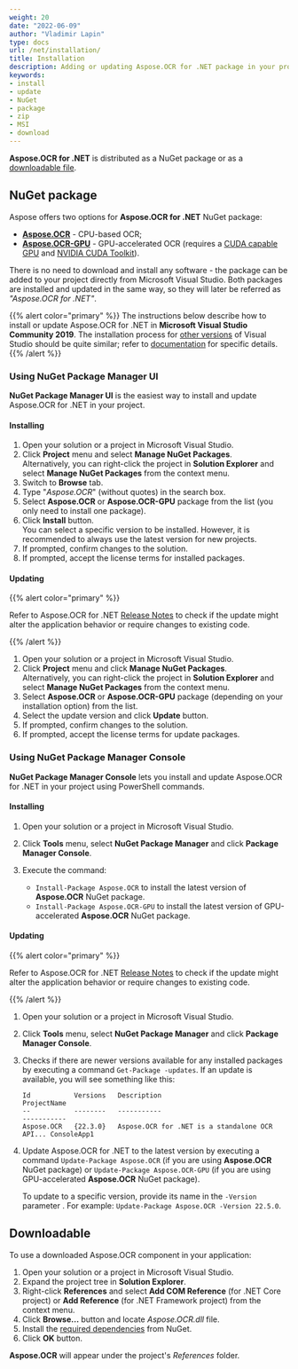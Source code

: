 ```yaml
---
weight: 20
date: "2022-06-09"
author: "Vladimir Lapin"
type: docs
url: /net/installation/
title: Installation
description: Adding or updating Aspose.OCR for .NET package in your project.
keywords:
- install
- update
- NuGet
- package
- zip
- MSI
- download
---
```


**Aspose.OCR for .NET** is distributed as a NuGet package or as a [downloadable file](https://downloads.aspose.com/ocr/net).

## NuGet package

Aspose offers two options for **Aspose.OCR for .NET** NuGet package:

- [**Aspose.OCR**](https://www.nuget.org/packages/Aspose.OCR/) - CPU-based OCR;
- [**Aspose.OCR-GPU**](https://www.nuget.org/packages/Aspose.OCR-GPU/) - GPU-accelerated OCR (requires a [CUDA capable GPU](https://developer.nvidia.com/cuda-gpus) and [NVIDIA CUDA Toolkit](https://developer.nvidia.com/cuda-downloads)).

There is no need to download and install any software - the package can be added to your project directly from Microsoft Visual Studio. Both packages are installed and updated in the same way, so they will later be referred as _"Aspose.OCR for .NET"_.

{{% alert color="primary" %}} 
The instructions below describe how to install or update Aspose.OCR for .NET in **Microsoft Visual Studio Community 2019**. The installation process for [other versions](/ocr/net/system-requirements/) of Visual Studio should be quite similar; refer to [documentation](https://docs.microsoft.com/en-us/previous-versions/visualstudio/) for specific details.
{{% /alert %}} 

### Using NuGet Package Manager UI

**NuGet Package Manager UI** is the easiest way to install and update Aspose.OCR for .NET in your project.

#### Installing

1. Open your solution or a project in Microsoft Visual Studio.
2. Click **Project** menu and select **Manage NuGet Packages**.  
   Alternatively, you can right-click the project in **Solution Explorer** and select **Manage NuGet Packages** from the context menu.
3. Switch to **Browse** tab.
4. Type "_Aspose.OCR_" (without quotes) in the search box.
5. Select **Aspose.OCR** or **Aspose.OCR-GPU** package from the list (you only need to install one package).
6. Click **Install** button.  
   You can select a specific version to be installed. However, it is recommended to always use the latest version for new projects.
7. If prompted, confirm changes to the solution.
8. If prompted, accept the license terms for installed packages.

#### Updating

{{% alert color="primary" %}} 

Refer to Aspose.OCR for .NET [Release Notes](/ocr/net/release-notes/) to check if the update might alter the application behavior or require changes to existing code.

{{% /alert %}} 

1. Open your solution or a project in Microsoft Visual Studio.
2. Click **Project** menu and click **Manage NuGet Packages**.  
   Alternatively, you can right-click the project in **Solution Explorer** and select **Manage NuGet Packages** from the context menu.
3. Select **Aspose.OCR** or **Aspose.OCR-GPU** package (depending on your installation option) from the list.
4. Select the update version and click **Update** button.
5. If prompted, confirm changes to the solution.
6. If prompted, accept the license terms for update packages.

### Using NuGet Package Manager Console

**NuGet Package Manager Console** lets you install and update Aspose.OCR for .NET in your project using PowerShell commands.

#### Installing

1. Open your solution or a project in Microsoft Visual Studio.
2. Click **Tools** menu, select **NuGet Package Manager** and click **Package Manager Console**.
3. Execute the command:

    - `Install-Package Aspose.OCR` to install the latest version of **Aspose.OCR** NuGet package.
    - `Install-Package Aspose.OCR-GPU` to install the latest version of GPU-accelerated **Aspose.OCR** NuGet package.

#### Updating

{{% alert color="primary" %}} 

Refer to Aspose.OCR for .NET [Release Notes](/ocr/net/release-notes/) to check if the update might alter the application behavior or require changes to existing code.

{{% /alert %}} 

1. Open your solution or a project in Microsoft Visual Studio.
2. Click **Tools** menu, select **NuGet Package Manager** and click **Package Manager Console**.
3. Checks if there are newer versions available for any installed packages by executing a command `Get-Package -updates`. If an update is available, you will see something like this:

   ```
   Id           Versions   Description                                    ProjectName
   --           --------   -----------                                    -----------
   Aspose.OCR   {22.3.0}   Aspose.OCR for .NET is a standalone OCR API... ConsoleApp1
   ```
4. Update Aspose.OCR for .NET to the latest version by executing a command `Update-Package Aspose.OCR` (if you are using **Aspose.OCR** NuGet package) or `Update-Package Aspose.OCR-GPU` (if you are using GPU-accelerated **Aspose.OCR** NuGet package).  
   
   To update to a specific version, provide its name in the `-Version` parameter . For example: `Update-Package Aspose.OCR -Version 22.5.0`.

## Downloadable

To use a downloaded Aspose.OCR component in your application:

1. Open your solution or a project in Microsoft Visual Studio.
2. Expand the project tree in **Solution Explorer**.
3. Right-click **References** and select **Add COM Reference** (for .NET Core project) or **Add Reference** (for .NET Framework project) from the context menu.
4. Click **Browse...** button and locate _Aspose.OCR.dll_ file.
5. Install the [required dependencies](/ocr/net/system-requirements/#external-dependencies) from NuGet.
6. Click **OK** button.

**Aspose.OCR** will appear under the project's _References_ folder.
